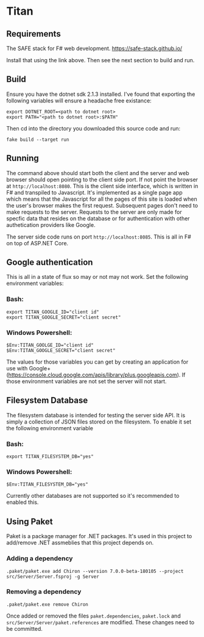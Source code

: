 # Titan

## Requirements
The SAFE stack for F# web development.
https://safe-stack.github.io/

Install that using the link above. Then see the next section to build and run.

## Build

Ensure you have the dotnet sdk 2.1.3 installed. I've found that exporting the
following variables will ensure a headache free existance:

```
export DOTNET_ROOT=<path to dotnet root>
export PATH="<path to dotnet root>:$PATH"
```

Then cd into the directory you downloaded this source code and run:

```
fake build --target run
```

## Running

The command above should start both the client and the server and web browser
should open pointing to the client side port. If not point the browser at
`http://localhost:8080`. This is the client side interface, which is written
in F# and transpiled to Javascript. It's implemented as a single page app
which means that the Javascript for all the pages of this site is loaded when
the user's browser makes the first request. Subsequent pages don't need to
make requests to the server. Requests to the server are only made for specfic
data that resides on the database or for authentication with other
authetication providers like Google.

The server side code runs on port `http://localhost:8085`. This is all in F#
on top of ASP.NET Core.

## Google authentication
This is all in a state of flux so may or not may not work. Set the following
environment variables: 

### Bash:
```
export TITAN_GOOGLE_ID="client id"
export TITAN_GOOGLE_SECRET="client secret"
```

### Windows Powershell:
```
$Env:TITAN_GOOLGE_ID="client id"
$Env:TITAN_GOOGLE_SECRET="client secret"
```

The values for those variables you can get by creating an application for use
with Google+
(https://console.cloud.google.com/apis/library/plus.googleapis.com). If those
environment variables are not set the server will not start.

## Filesystem Database

The filesystem database is intended for testing the server side API. It is
simply a collection of JSON files stored on the filesystem. To enable it set the
following environment variable

### Bash:
```
export TITAN_FILESYSTEM_DB="yes"
```

### Windows Powershell:
```
$Env:TITAN_FILESYSTEM_DB="yes"
```

Currently other databases are not supported so it's recommended to enabled this.

## Using Paket

Paket is a package manager for .NET packages. It's used in this project to
add/remove .NET assmeblies that this project depends on.

### Adding a dependency

```
.paket/paket.exe add Chiron --version 7.0.0-beta-180105 --project src/Server/Server.fsproj -g Server
```

### Removing a dependency

```
.paket/paket.exe remove Chiron
```

Once added or removed the files `paket.dependencies`, `paket.lock` and
`src/Server/Server/paket.references` are modified. These changes need to be
committed.
